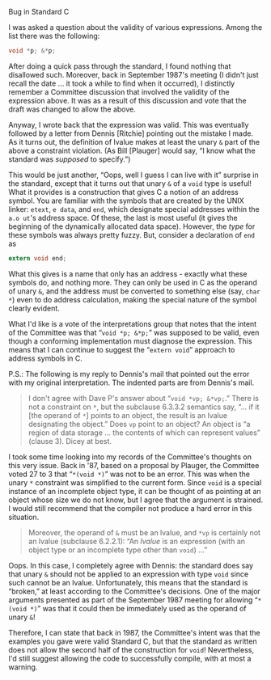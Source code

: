 Bug in Standard C

I was asked a question about the validity of various expressions. Among the list
there was the following:

```c
void *p; &*p;
```

After doing a quick pass through the standard, I found nothing that disallowed
such. Moreover, back in September 1987's meeting (I didn't just recall the date
... it took a while to find when it occurred), I distinctly remember a Committee
discussion that involved the validity of the expression above. It was as a
result of this discussion and vote that the draft was changed to allow the
above.

Anyway, I wrote back that the expression was valid. This was eventually followed
by a letter from Dennis \[Ritchie] pointing out the mistake I made. As it turns
out, the definition of lvalue makes at least the unary `&` part of the above a
constraint violation. (As Bill \[Plauger] would say, “I know what the standard
was *supposed* to specify.”)

This would be just another, “Oops, well I guess I can live with it” surprise in
the standard, except that it turns out that unary `&` of a `void` type is
useful! What it provides is a construction that gives C a notion of an address
symbol. You are familiar with the symbols that are created by the UNIX linker:
`etext`, `e data`, and `end`, which designate special addresses within the `a.o
ut`'s address space. Of these, the last is most useful (it gives the beginning
of the dynamically allocated data space). However, the *type* for these symbols
was always pretty fuzzy. But, consider a declaration of `end` as

```c
extern void end;
```

What this gives is a name that only has an address \- exactly what these symbols
do, and nothing more. They can only be used in C as the operand of unary `&`,
and the address must be converted to something else (say, `char *`) even to do
address calculation, making the special nature of the symbol clearly evident.

What I'd like is a vote of the interpretations group that notes that the intent
of the Committee was that “`void *p; &*p;`” was supposed to be valid, even
though a conforming implementation must diagnose the expression. This means that
I can continue to suggest the “`extern void`” approach to address symbols in C.

P.S.: The following is my reply to Dennis's mail that pointed out the error with
my original interpretation. The indented parts are from Dennis's mail.

> I don't agree with Dave P's answer about “`void *vp; &*vp;`.” There is not a
> constraint on `*`, but the subclause 6.3.3.2 semantics say, “... if it \[the
> operand of `*`] points to an object, the result is an lvalue designating the
> object.” Does `vp` point to an object? An object is “a region of data storage
> ... the contents of which can represent values” (clause 3). Dicey at best.

I took some time looking into my records of the Committee's thoughts on this
very issue. Back in '87, based on a proposal by Plauger, the Committee voted 27
to 3 that “`*(void *)`” was not to be an error. This was when the unary `*`
constraint was simplified to the current form. Since `void` is a special
instance of an incomplete object type, it can be thought of as pointing at an
object whose size we do not know, but I agree that the argument is strained. I
would still recommend that the compiler not produce a hard error in this
situation.

> Moreover, the operand of `&` must be an lvalue, and `*vp` is certainly not an
> lvalue (subclause 6.2.2.1): “An *lvalue* is an expression (with an object type
> or an incomplete type other than `void`) ...”

Oops. In this case, I completely agree with Dennis: the standard does say that
unary `&` should not be applied to an expression with type `void` since such
cannot be an lvalue. Unfortunately, this means that the standard is “broken,” at
least according to the Committee's decisions. One of the major arguments
presented as part of the September 1987 meeting for allowing “`*(void *)`” was
that it could then be immediately used as the operand of unary `&`!

Therefore, I can state that back in 1987, the Committee's intent was that the
examples you gave were valid Standard C, but that the standard as written does
not allow the second half of the construction for `void`! Nevertheless, I'd
still suggest allowing the code to successfully compile, with at most a warning.
